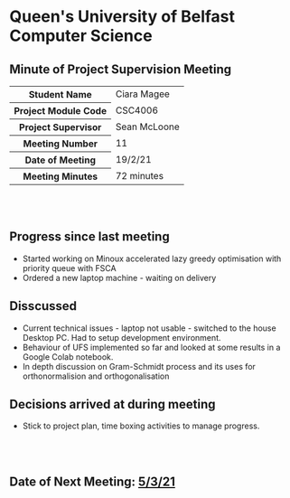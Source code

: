 # Queen's University of Belfast <br> Computer Science
## Minute of Project Supervision Meeting

<table>
  <tr>
    <th>Student Name</th>
    <td>Ciara Magee</td>
  </tr>
  <tr>
    <th>Project Module Code</th>
    <td>CSC4006</td>
  </tr>
  <tr>
    <th>Project Supervisor</th>
    <td>Sean McLoone</td>
  </tr>
  <tr>
    <th>Meeting Number</th>
    <td>11</td>
  </tr>
  <tr>
    <th>Date of Meeting</th>
    <td>19/2/21</td>
  </tr>
    <tr>
    <th>Meeting Minutes</th>
    <td>72 minutes</td>
  </tr>
</table>

<br><br>

## Progress since last meeting
- Started working on Minoux accelerated lazy greedy optimisation with priority queue with FSCA
- Ordered a new laptop machine - waiting on delivery

## Disscussed
- Current technical issues - laptop not usable - switched to the house Desktop PC. Had to setup development environment.
- Behaviour of UFS implemented so far and looked at some results in a Google Colab notebook.
- In depth discussion on Gram-Schmidt process and its uses for orthonormalision and orthogonalisation


## Decisions arrived at during meeting
- Stick to project plan, time boxing activities to manage progress.


<br><br>
## Date of Next Meeting: [5/3/21](/Meeting_12.md)
